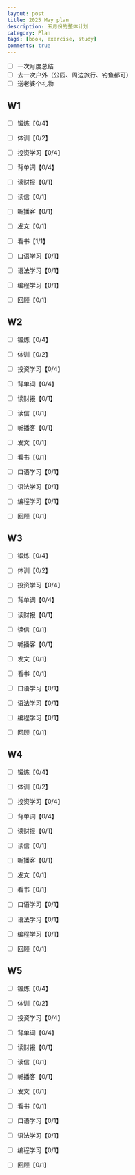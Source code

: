 ```yaml
---
layout: post
title: 2025 May plan
description: 五月份的整体计划
category: Plan
tags: [book, exercise, study]
comments: true
---
```


- [ ] 一次月度总结
- [ ] 去一次户外（公园、周边旅行、钓鱼都可）
- [ ] 送老婆个礼物

## W1

- [ ] 锻炼【0/4】

- [ ] 体训【0/2】

- [ ] 投资学习【0/4】

- [ ] 背单词【0/4】

- [ ] 读财报【0/1】

- [ ] 读信【0/1】

- [ ] 听播客【0/1】

- [ ] 发文【0/1】

- [ ] 看书【1/1】

- [ ] 口语学习【0/1】

- [ ] 语法学习【0/1】

- [ ] 编程学习【0/1】

- [ ] 回顾【0/1】

## W2

- [ ] 锻炼【0/4】

- [ ] 体训【0/2】

- [ ] 投资学习【0/4】

- [ ] 背单词【0/4】

- [ ] 读财报【0/1】

- [ ] 读信【0/1】

- [ ] 听播客【0/1】

- [ ] 发文【0/1】

- [ ] 看书【0/1】

- [ ] 口语学习【0/1】

- [ ] 语法学习【0/1】

- [ ] 编程学习【0/1】

- [ ] 回顾【0/1】

## W3

- [ ] 锻炼【0/4】

- [ ] 体训【0/2】

- [ ] 投资学习【0/4】

- [ ] 背单词【0/4】

- [ ] 读财报【0/1】

- [ ] 读信【0/1】

- [ ] 听播客【0/1】

- [ ] 发文【0/1】

- [ ] 看书【0/1】

- [ ] 口语学习【0/1】

- [ ] 语法学习【0/1】

- [ ] 编程学习【0/1】

- [ ] 回顾【0/1】

## W4

- [ ] 锻炼【0/4】

- [ ] 体训【0/2】

- [ ] 投资学习【0/4】

- [ ] 背单词【0/4】

- [ ] 读财报【0/1】

- [ ] 读信【0/1】

- [ ] 听播客【0/1】

- [ ] 发文【0/1】

- [ ] 看书【0/1】

- [ ] 口语学习【0/1】

- [ ] 语法学习【0/1】

- [ ] 编程学习【0/1】

- [ ] 回顾【0/1】

## W5

- [ ] 锻炼【0/4】

- [ ] 体训【0/2】

- [ ] 投资学习【0/4】

- [ ] 背单词【0/4】

- [ ] 读财报【0/1】

- [ ] 读信【0/1】

- [ ] 听播客【0/1】

- [ ] 发文【0/1】

- [ ] 看书【0/1】

- [ ] 口语学习【0/1】

- [ ] 语法学习【0/1】

- [ ] 编程学习【0/1】

- [ ] 回顾【0/1】